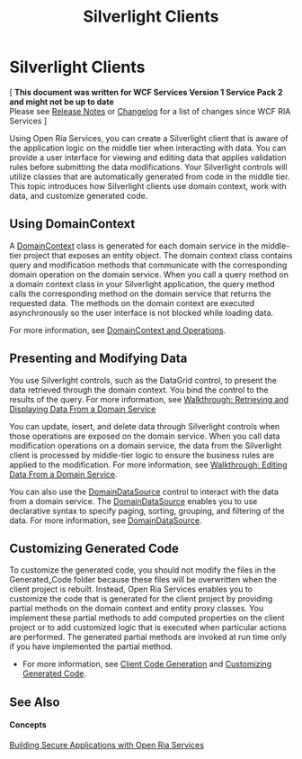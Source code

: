 ﻿---
title: Silverlight Clients
TOCTitle: Silverlight Clients
ms:assetid: 4b6e777f-496c-4247-bdc2-4e8e231661a3
ms:mtpsurl: https://msdn.microsoft.com/en-us/library/Ee707349(v=VS.91)
ms:contentKeyID: 27195657
ms.date: 08/19/2013
mtps_version: v=VS.91
---

# Silverlight Clients

\[ **This document was written for WCF Services Version 1 Service Pack 2 and might not be up to date** <br />
Please see [Release Notes](https://github.com/OpenRIAServices/OpenRiaServices/releases) or [Changelog](https://github.com/OpenRIAServices/OpenRiaServices/blob/main/Changelog.md) for a list of changes since WCF RIA Services \]

Using Open Ria Services, you can create a Silverlight client that is aware of the application logic on the middle tier when interacting with data. You can provide a user interface for viewing and editing data that applies validation rules before submitting the data modifications. Your Silverlight controls will utilize classes that are automatically generated from code in the middle tier. This topic introduces how Silverlight clients use domain context, work with data, and customize generated code.

## Using DomainContext

A [DomainContext](./ff422732) class is generated for each domain service in the middle-tier project that exposes an entity object. The domain context class contains query and modification methods that communicate with the corresponding domain operation on the domain service. When you call a query method on a domain context class in your Silverlight application, the query method calls the corresponding method on the domain service that returns the requested data. The methods on the domain context are executed asynchronously so the user interface is not blocked while loading data.

For more information, see [DomainContext and Operations](./ee707370).

## Presenting and Modifying Data

You use Silverlight controls, such as the DataGrid control, to present the data retrieved through the domain context. You bind the control to the results of the query. For more information, see [Walkthrough: Retrieving and Displaying Data From a Domain Service](./ee707367)

You can update, insert, and delete data through Silverlight controls when those operations are exposed on the domain service. When you call data modification operations on a domain service, the data from the Silverlight client is processed by middle-tier logic to ensure the business rules are applied to the modification. For more information, see [Walkthrough: Editing Data From a Domain Service](./ee707338).

You can also use the [DomainDataSource](./ee732901) control to interact with the data from a domain service. The [DomainDataSource](./ee732901) enables you to use declarative syntax to specify paging, sorting, grouping, and filtering of the data. For more information, see [DomainDataSource](./ee707363).

## Customizing Generated Code

To customize the generated code, you should not modify the files in the Generated\_Code folder because these files will be overwritten when the client project is rebuilt. Instead, Open Ria Services enables you to customize the code that is generated for the client project by providing partial methods on the domain context and entity proxy classes. You implement these partial methods to add computed properties on the client project or to add customized logic that is executed when particular actions are performed. The generated partial methods are invoked at run time only if you have implemented the partial method.

  - For more information, see [Client Code Generation](./ee707359) and [Customizing Generated Code](./ee707345).

## See Also

#### Concepts

[Building Secure Applications with Open Ria Services](./ff626373)

